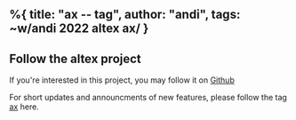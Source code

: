 %{
  title: "ax -- tag",
  author: "andi",
  tags: ~w/andi 2022 altex ax/
}
---
## Follow the altex project

If you're interested in this project, you may follow it on [Github](https://github.com/iboard/altex)

For short updates and announcments of new features, please follow the tag [ax](/tags/ax) here.



